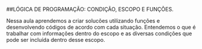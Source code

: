 ##LÓGICA DE PROGRAMAÇÃO: CONDIÇÃO, ESCOPO E FUNÇÕES.

Nessa aula aprendemos a criar solucões utilizando funções e desenvolvendo códigos de acordo com cada situação. Entendemos o que é trabalhar com informações dentro do escopo e as diversas condições que pode ser incluída dentro desse escopo.
